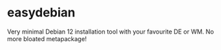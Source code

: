 # easydebian
Very minimal Debian 12 installation tool with your favourite DE or WM.
No more bloated metapackage!
